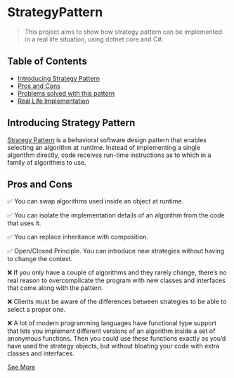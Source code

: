 # StrategyPattern
> This project aims to show how strategy pattern can be implemented in a real life situation, using dotnet core and C#.

## Table of Contents
* [Introducing Strategy Pattern](#introducing-strategy-pattern)
* [Pros and Cons](#pros-and-cons)
* [Problems solved with this pattern](#problems-solved-with-this-pattern)
* [Real Life Implementation](#Real-life-implementation)

## Introducing Strategy Pattern
[Strategy Pattern](https://en.wikipedia.org/wiki/Strategy_pattern) is a behavioral software design pattern that enables selecting an algorithm at runtime. Instead of implementing a single algorithm directly, code receives run-time instructions as to which in a family of algorithms to use.

## Pros and Cons
✅ You can swap algorithms used inside an object at runtime.

✅ You can isolate the implementation details of an algorithm from the code that uses it.

✅ You can replace inheritance with composition.

✅ Open/Closed Principle. You can introduce new strategies without having to change the context.

❌ If you only have a couple of algorithms and they rarely change, there’s no real reason to overcomplicate the program with new classes and interfaces that come along with the pattern.

❌ Clients must be aware of the differences between strategies to be able to select a proper one.

❌ A lot of modern programming languages have functional type support that lets you implement different versions of an algorithm inside a set of anonymous functions. Then you could use these functions exactly as you’d have used the strategy objects, but without bloating your code with extra classes and interfaces.

[See More](https://refactoring.guru/design-patterns/strategy)

